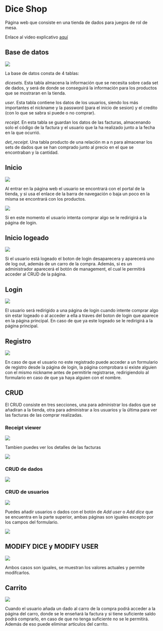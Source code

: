 # Dice Shop
Página web que consiste en una tienda de dados para juegos de rol de mesa. 

Enlace al video explicativo [aquí](https://youtu.be/xLVxfBMnPMk)
## Base de datos

![](readmeImg/bd.png)

La base de datos consta de 4 tablas:

*dicesets*. Esta tabla almacena la información que se necesita sobre cada set de dados, y será de donde se conseguirá la información para los productos que se mostraran en la tienda.

*user*. Esta tabla contiene los datos de los usuarios, siendo los más importantes el nickname y la password (para el inicio de sesion) y el credito (con lo que se sabra si puede o no comprar).

*receipt*. En esta tabla se guardan los datos de las facturas, almacenando solo el código de la factura y el usuario que la ha realizado junto a la fecha en la que ocurrió.

*det_receipt*. Una tabla producto de una relación m a n para almacenar los sets de dados que se han comprado junto al precio en el que se encontraban y la cantidad.

## Inicio

![](readmeImg/index1.png)

Al entrar en la página web el usuario se encontrará con el portal de la tienda, y si usa el enlace de la barra de navegación o baja un poco en la misma se encontrará con los productos.

![](readmeImg/index2.png)

Si en este momento el usuario intenta comprar algo se le redirigirá a la página de login.
## Inicio logeado

![](readmeImg/index3.png)

Si el usuario está logeado el boton de login desaparecera y aparecerá uno de log out, además de un carro de la compra. Además, si es un administrador aparecerá el botón de management, el cual le permitirá acceder al CRUD de la página.
## Login

![](readmeImg/login.png)

El usuario será redirigido a una página de login cuando intente comprar algo sin estar logeado o al acceder a ella a traves del boton de login que aparece en la página principal. En caso de que ya este logeado se le redirigirá a la página principal.

## Registro

![](readmeImg/SignUp.png)

En caso de que el usuario no este registrado puede acceder a un formulario de registro desde la página de login, la página comprobara si existe alguien con el mismo nickname antes de permitirle registrarse, redirigiendolo al formulario en caso de que ya haya alguien con el nombre.

## CRUD

El CRUD consiste en tres secciones, una para administrar los dados que se añadiran a la tienda, otra para administrar a los usuarios y la última para ver las facturas de las comprar realizadas.

### Receipt viewer

![](readmeImg/m3.png)

Tambien puedes ver los detalles de las facturas

![](readmeImg/m4.png)

### CRUD de dados

![](readmeImg/m1.png)

### CRUD de usuarios

![](readmeImg/m2.png)

Puedes añadir usuarios o dados con el botón de *Add user* o *Add dice* que se encuentra en la parte superior, ambas páginas son iguales excepto por los campos del formulario.

![](readmeImg/m5.png)

## MODIFY DICE y MODIFY USER

![](readmeImg/m6.png)

Ambos casos son iguales, se muestran los valores actuales y permite modifcarlos.

## Carrito

![](readmeImg/cart.png)

Cuando el usuario añada un dado al carro de la compra podrá acceder a la página del carro, donde se le enseñará la factura y si tiene suficiente saldo podrá comprarlo, en caso de que no tenga suficiente no se le permitirá. Además de eso puede eliminar articulos del carrito.
